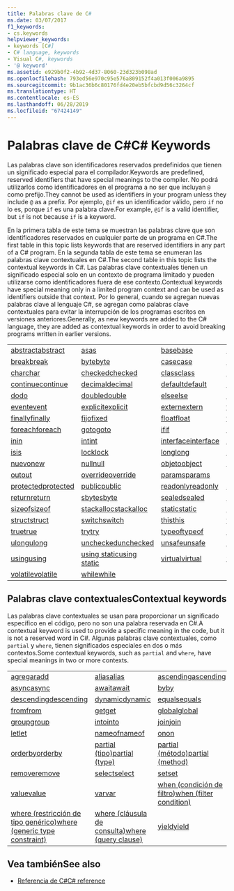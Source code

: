 ```yaml
---
title: Palabras clave de C#
ms.date: 03/07/2017
f1_keywords:
- cs.keywords
helpviewer_keywords:
- keywords [C#]
- C# language, keywords
- Visual C#, keywords
- '@ keyword'
ms.assetid: e929b0f2-4b92-4d37-8060-23d323b098ad
ms.openlocfilehash: 793ed56e970c95e576a809152f4a013f006a9895
ms.sourcegitcommit: 9b1ac36b6c80176fd4e20eb5bfcbd9d56c3264cf
ms.translationtype: HT
ms.contentlocale: es-ES
ms.lasthandoff: 06/28/2019
ms.locfileid: "67424149"
---
```

# <a name="c-keywords"></a><span data-ttu-id="1b0fa-102">Palabras clave de C#</span><span class="sxs-lookup"><span data-stu-id="1b0fa-102">C# Keywords</span></span>

<span data-ttu-id="1b0fa-103">Las palabras clave son identificadores reservados predefinidos que tienen un significado especial para el compilador.</span><span class="sxs-lookup"><span data-stu-id="1b0fa-103">Keywords are predefined, reserved identifiers that have special meanings to the compiler.</span></span> <span data-ttu-id="1b0fa-104">No podrá utilizarlos como identificadores en el programa a no ser que incluyan `@` como prefijo.</span><span class="sxs-lookup"><span data-stu-id="1b0fa-104">They cannot be used as identifiers in your program unless they include `@` as a prefix.</span></span> <span data-ttu-id="1b0fa-105">Por ejemplo, `@if` es un identificador válido, pero `if` no lo es, porque `if` es una palabra clave.</span><span class="sxs-lookup"><span data-stu-id="1b0fa-105">For example, `@if` is a valid identifier, but `if` is not because `if` is a keyword.</span></span>  
  
 <span data-ttu-id="1b0fa-106">En la primera tabla de este tema se muestran las palabras clave que son identificadores reservados en cualquier parte de un programa en C#.</span><span class="sxs-lookup"><span data-stu-id="1b0fa-106">The first table in this topic lists keywords that are reserved identifiers in any part of a C# program.</span></span> <span data-ttu-id="1b0fa-107">En la segunda tabla de este tema se enumeran las palabras clave contextuales en C#.</span><span class="sxs-lookup"><span data-stu-id="1b0fa-107">The second table in this topic lists the contextual keywords in C#.</span></span> <span data-ttu-id="1b0fa-108">Las palabras clave contextuales tienen un significado especial solo en un contexto de programa limitado y pueden utilizarse como identificadores fuera de ese contexto.</span><span class="sxs-lookup"><span data-stu-id="1b0fa-108">Contextual keywords have special meaning only in a limited program context and can be used as identifiers outside that context.</span></span> <span data-ttu-id="1b0fa-109">Por lo general, cuando se agregan nuevas palabras clave al lenguaje C#, se agregan como palabras clave contextuales para evitar la interrupción de los programas escritos en versiones anteriores.</span><span class="sxs-lookup"><span data-stu-id="1b0fa-109">Generally, as new keywords are added to the C# language, they are added as contextual keywords in order to avoid breaking programs written in earlier versions.</span></span>  
  
|||||  
|---|---|---|---|  
|[<span data-ttu-id="1b0fa-110">abstract</span><span class="sxs-lookup"><span data-stu-id="1b0fa-110">abstract</span></span>](abstract.md)|[<span data-ttu-id="1b0fa-111">as</span><span class="sxs-lookup"><span data-stu-id="1b0fa-111">as</span></span>](../operators/type-testing-and-conversion-operators.md#as-operator)|[<span data-ttu-id="1b0fa-112">base</span><span class="sxs-lookup"><span data-stu-id="1b0fa-112">base</span></span>](base.md)|[<span data-ttu-id="1b0fa-113">bool</span><span class="sxs-lookup"><span data-stu-id="1b0fa-113">bool</span></span>](bool.md)|  
|[<span data-ttu-id="1b0fa-114">break</span><span class="sxs-lookup"><span data-stu-id="1b0fa-114">break</span></span>](break.md)|[<span data-ttu-id="1b0fa-115">byte</span><span class="sxs-lookup"><span data-stu-id="1b0fa-115">byte</span></span>](../builtin-types/integral-numeric-types.md)|[<span data-ttu-id="1b0fa-116">case</span><span class="sxs-lookup"><span data-stu-id="1b0fa-116">case</span></span>](switch.md)|[<span data-ttu-id="1b0fa-117">catch</span><span class="sxs-lookup"><span data-stu-id="1b0fa-117">catch</span></span>](try-catch.md)|  
|[<span data-ttu-id="1b0fa-118">char</span><span class="sxs-lookup"><span data-stu-id="1b0fa-118">char</span></span>](char.md)|[<span data-ttu-id="1b0fa-119">checked</span><span class="sxs-lookup"><span data-stu-id="1b0fa-119">checked</span></span>](checked.md)|[<span data-ttu-id="1b0fa-120">class</span><span class="sxs-lookup"><span data-stu-id="1b0fa-120">class</span></span>](class.md)|[<span data-ttu-id="1b0fa-121">const</span><span class="sxs-lookup"><span data-stu-id="1b0fa-121">const</span></span>](const.md)|  
|[<span data-ttu-id="1b0fa-122">continue</span><span class="sxs-lookup"><span data-stu-id="1b0fa-122">continue</span></span>](continue.md)|[<span data-ttu-id="1b0fa-123">decimal</span><span class="sxs-lookup"><span data-stu-id="1b0fa-123">decimal</span></span>](decimal.md)|[<span data-ttu-id="1b0fa-124">default</span><span class="sxs-lookup"><span data-stu-id="1b0fa-124">default</span></span>](default.md)|[<span data-ttu-id="1b0fa-125">delegate</span><span class="sxs-lookup"><span data-stu-id="1b0fa-125">delegate</span></span>](delegate.md)|  
|[<span data-ttu-id="1b0fa-126">do</span><span class="sxs-lookup"><span data-stu-id="1b0fa-126">do</span></span>](do.md)|[<span data-ttu-id="1b0fa-127">double</span><span class="sxs-lookup"><span data-stu-id="1b0fa-127">double</span></span>](double.md)|[<span data-ttu-id="1b0fa-128">else</span><span class="sxs-lookup"><span data-stu-id="1b0fa-128">else</span></span>](if-else.md)|[<span data-ttu-id="1b0fa-129">enum</span><span class="sxs-lookup"><span data-stu-id="1b0fa-129">enum</span></span>](enum.md)|  
|[<span data-ttu-id="1b0fa-130">event</span><span class="sxs-lookup"><span data-stu-id="1b0fa-130">event</span></span>](event.md)|[<span data-ttu-id="1b0fa-131">explicit</span><span class="sxs-lookup"><span data-stu-id="1b0fa-131">explicit</span></span>](explicit.md)|[<span data-ttu-id="1b0fa-132">extern</span><span class="sxs-lookup"><span data-stu-id="1b0fa-132">extern</span></span>](extern.md)|[<span data-ttu-id="1b0fa-133">false</span><span class="sxs-lookup"><span data-stu-id="1b0fa-133">false</span></span>](false-literal.md)|  
|[<span data-ttu-id="1b0fa-134">finally</span><span class="sxs-lookup"><span data-stu-id="1b0fa-134">finally</span></span>](try-finally.md)|[<span data-ttu-id="1b0fa-135">fijo</span><span class="sxs-lookup"><span data-stu-id="1b0fa-135">fixed</span></span>](fixed-statement.md)|[<span data-ttu-id="1b0fa-136">float</span><span class="sxs-lookup"><span data-stu-id="1b0fa-136">float</span></span>](float.md)|[<span data-ttu-id="1b0fa-137">for</span><span class="sxs-lookup"><span data-stu-id="1b0fa-137">for</span></span>](for.md)|  
|[<span data-ttu-id="1b0fa-138">foreach</span><span class="sxs-lookup"><span data-stu-id="1b0fa-138">foreach</span></span>](foreach-in.md)|[<span data-ttu-id="1b0fa-139">goto</span><span class="sxs-lookup"><span data-stu-id="1b0fa-139">goto</span></span>](goto.md)|[<span data-ttu-id="1b0fa-140">if</span><span class="sxs-lookup"><span data-stu-id="1b0fa-140">if</span></span>](if-else.md)|[<span data-ttu-id="1b0fa-141">implicit</span><span class="sxs-lookup"><span data-stu-id="1b0fa-141">implicit</span></span>](implicit.md)|  
|[<span data-ttu-id="1b0fa-142">in</span><span class="sxs-lookup"><span data-stu-id="1b0fa-142">in</span></span>](in.md)|[<span data-ttu-id="1b0fa-143">int</span><span class="sxs-lookup"><span data-stu-id="1b0fa-143">int</span></span>](../builtin-types/integral-numeric-types.md)|[<span data-ttu-id="1b0fa-144">interface</span><span class="sxs-lookup"><span data-stu-id="1b0fa-144">interface</span></span>](interface.md)|[<span data-ttu-id="1b0fa-145">internal</span><span class="sxs-lookup"><span data-stu-id="1b0fa-145">internal</span></span>](internal.md)|
|[<span data-ttu-id="1b0fa-146">is</span><span class="sxs-lookup"><span data-stu-id="1b0fa-146">is</span></span>](is.md)|[<span data-ttu-id="1b0fa-147">lock</span><span class="sxs-lookup"><span data-stu-id="1b0fa-147">lock</span></span>](lock-statement.md)|[<span data-ttu-id="1b0fa-148">long</span><span class="sxs-lookup"><span data-stu-id="1b0fa-148">long</span></span>](../builtin-types/integral-numeric-types.md)|[<span data-ttu-id="1b0fa-149">namespace</span><span class="sxs-lookup"><span data-stu-id="1b0fa-149">namespace</span></span>](namespace.md)|
|[<span data-ttu-id="1b0fa-150">nuevo</span><span class="sxs-lookup"><span data-stu-id="1b0fa-150">new</span></span>](../operators/new-operator.md)|[<span data-ttu-id="1b0fa-151">null</span><span class="sxs-lookup"><span data-stu-id="1b0fa-151">null</span></span>](null.md)|[<span data-ttu-id="1b0fa-152">objeto</span><span class="sxs-lookup"><span data-stu-id="1b0fa-152">object</span></span>](object.md)|[<span data-ttu-id="1b0fa-153">operator</span><span class="sxs-lookup"><span data-stu-id="1b0fa-153">operator</span></span>](operator.md)|
|[<span data-ttu-id="1b0fa-154">out</span><span class="sxs-lookup"><span data-stu-id="1b0fa-154">out</span></span>](out.md)|[<span data-ttu-id="1b0fa-155">override</span><span class="sxs-lookup"><span data-stu-id="1b0fa-155">override</span></span>](override.md)|[<span data-ttu-id="1b0fa-156">params</span><span class="sxs-lookup"><span data-stu-id="1b0fa-156">params</span></span>](params.md)|[<span data-ttu-id="1b0fa-157">private</span><span class="sxs-lookup"><span data-stu-id="1b0fa-157">private</span></span>](private.md)|
|[<span data-ttu-id="1b0fa-158">protected</span><span class="sxs-lookup"><span data-stu-id="1b0fa-158">protected</span></span>](protected.md)|[<span data-ttu-id="1b0fa-159">public</span><span class="sxs-lookup"><span data-stu-id="1b0fa-159">public</span></span>](public.md)|[<span data-ttu-id="1b0fa-160">readonly</span><span class="sxs-lookup"><span data-stu-id="1b0fa-160">readonly</span></span>](readonly.md)|[<span data-ttu-id="1b0fa-161">ref</span><span class="sxs-lookup"><span data-stu-id="1b0fa-161">ref</span></span>](ref.md)|
|[<span data-ttu-id="1b0fa-162">return</span><span class="sxs-lookup"><span data-stu-id="1b0fa-162">return</span></span>](return.md)|[<span data-ttu-id="1b0fa-163">sbyte</span><span class="sxs-lookup"><span data-stu-id="1b0fa-163">sbyte</span></span>](../builtin-types/integral-numeric-types.md)|[<span data-ttu-id="1b0fa-164">sealed</span><span class="sxs-lookup"><span data-stu-id="1b0fa-164">sealed</span></span>](sealed.md)|[<span data-ttu-id="1b0fa-165">short</span><span class="sxs-lookup"><span data-stu-id="1b0fa-165">short</span></span>](../builtin-types/integral-numeric-types.md)||
[<span data-ttu-id="1b0fa-166">sizeof</span><span class="sxs-lookup"><span data-stu-id="1b0fa-166">sizeof</span></span>](sizeof.md)|[<span data-ttu-id="1b0fa-167">stackalloc</span><span class="sxs-lookup"><span data-stu-id="1b0fa-167">stackalloc</span></span>](../operators/stackalloc.md)|[<span data-ttu-id="1b0fa-168">static</span><span class="sxs-lookup"><span data-stu-id="1b0fa-168">static</span></span>](static.md)|[<span data-ttu-id="1b0fa-169">string</span><span class="sxs-lookup"><span data-stu-id="1b0fa-169">string</span></span>](string.md)|
|[<span data-ttu-id="1b0fa-170">struct</span><span class="sxs-lookup"><span data-stu-id="1b0fa-170">struct</span></span>](struct.md)|[<span data-ttu-id="1b0fa-171">switch</span><span class="sxs-lookup"><span data-stu-id="1b0fa-171">switch</span></span>](switch.md)|[<span data-ttu-id="1b0fa-172">this</span><span class="sxs-lookup"><span data-stu-id="1b0fa-172">this</span></span>](this.md)|[<span data-ttu-id="1b0fa-173">throw</span><span class="sxs-lookup"><span data-stu-id="1b0fa-173">throw</span></span>](throw.md)|
|[<span data-ttu-id="1b0fa-174">true</span><span class="sxs-lookup"><span data-stu-id="1b0fa-174">true</span></span>](true-literal.md)|[<span data-ttu-id="1b0fa-175">try</span><span class="sxs-lookup"><span data-stu-id="1b0fa-175">try</span></span>](try-catch.md)|[<span data-ttu-id="1b0fa-176">typeof</span><span class="sxs-lookup"><span data-stu-id="1b0fa-176">typeof</span></span>](../operators/type-testing-and-conversion-operators.md#typeof-operator)|[<span data-ttu-id="1b0fa-177">uint</span><span class="sxs-lookup"><span data-stu-id="1b0fa-177">uint</span></span>](../builtin-types/integral-numeric-types.md)|
|[<span data-ttu-id="1b0fa-178">ulong</span><span class="sxs-lookup"><span data-stu-id="1b0fa-178">ulong</span></span>](../builtin-types/integral-numeric-types.md)|[<span data-ttu-id="1b0fa-179">unchecked</span><span class="sxs-lookup"><span data-stu-id="1b0fa-179">unchecked</span></span>](unchecked.md)|[<span data-ttu-id="1b0fa-180">unsafe</span><span class="sxs-lookup"><span data-stu-id="1b0fa-180">unsafe</span></span>](unsafe.md)|[<span data-ttu-id="1b0fa-181">ushort</span><span class="sxs-lookup"><span data-stu-id="1b0fa-181">ushort</span></span>](../builtin-types/integral-numeric-types.md)|
|[<span data-ttu-id="1b0fa-182">using</span><span class="sxs-lookup"><span data-stu-id="1b0fa-182">using</span></span>](using.md)|[<span data-ttu-id="1b0fa-183">using static</span><span class="sxs-lookup"><span data-stu-id="1b0fa-183">using static</span></span>](using-static.md)|[<span data-ttu-id="1b0fa-184">virtual</span><span class="sxs-lookup"><span data-stu-id="1b0fa-184">virtual</span></span>](virtual.md)|[<span data-ttu-id="1b0fa-185">void</span><span class="sxs-lookup"><span data-stu-id="1b0fa-185">void</span></span>](void.md)|
|[<span data-ttu-id="1b0fa-186">volatile</span><span class="sxs-lookup"><span data-stu-id="1b0fa-186">volatile</span></span>](volatile.md)|[<span data-ttu-id="1b0fa-187">while</span><span class="sxs-lookup"><span data-stu-id="1b0fa-187">while</span></span>](while.md)|

## <a name="contextual-keywords"></a><span data-ttu-id="1b0fa-188">Palabras clave contextuales</span><span class="sxs-lookup"><span data-stu-id="1b0fa-188">Contextual keywords</span></span>

 <span data-ttu-id="1b0fa-189">Las palabras clave contextuales se usan para proporcionar un significado específico en el código, pero no son una palabra reservada en C#.</span><span class="sxs-lookup"><span data-stu-id="1b0fa-189">A contextual keyword is used to provide a specific meaning in the code, but it is not a reserved word in C#.</span></span> <span data-ttu-id="1b0fa-190">Algunas palabras clave contextuales, como `partial` y `where`, tienen significados especiales en dos o más contextos.</span><span class="sxs-lookup"><span data-stu-id="1b0fa-190">Some contextual keywords, such as `partial` and `where`, have special meanings in two or more contexts.</span></span>  
  
||||  
|---|---|---|  
|[<span data-ttu-id="1b0fa-191">agregar</span><span class="sxs-lookup"><span data-stu-id="1b0fa-191">add</span></span>](add.md)|[<span data-ttu-id="1b0fa-192">alias</span><span class="sxs-lookup"><span data-stu-id="1b0fa-192">alias</span></span>](extern-alias.md)|[<span data-ttu-id="1b0fa-193">ascending</span><span class="sxs-lookup"><span data-stu-id="1b0fa-193">ascending</span></span>](ascending.md)|
|[<span data-ttu-id="1b0fa-194">async</span><span class="sxs-lookup"><span data-stu-id="1b0fa-194">async</span></span>](async.md)|[<span data-ttu-id="1b0fa-195">await</span><span class="sxs-lookup"><span data-stu-id="1b0fa-195">await</span></span>](await.md)|[<span data-ttu-id="1b0fa-196">by</span><span class="sxs-lookup"><span data-stu-id="1b0fa-196">by</span></span>](by.md)|
|[<span data-ttu-id="1b0fa-197">descending</span><span class="sxs-lookup"><span data-stu-id="1b0fa-197">descending</span></span>](descending.md)|[<span data-ttu-id="1b0fa-198">dynamic</span><span class="sxs-lookup"><span data-stu-id="1b0fa-198">dynamic</span></span>](dynamic.md)|[<span data-ttu-id="1b0fa-199">equals</span><span class="sxs-lookup"><span data-stu-id="1b0fa-199">equals</span></span>](equals.md)|
|[<span data-ttu-id="1b0fa-200">from</span><span class="sxs-lookup"><span data-stu-id="1b0fa-200">from</span></span>](from-clause.md)|[<span data-ttu-id="1b0fa-201">get</span><span class="sxs-lookup"><span data-stu-id="1b0fa-201">get</span></span>](get.md)|[<span data-ttu-id="1b0fa-202">global</span><span class="sxs-lookup"><span data-stu-id="1b0fa-202">global</span></span>](global.md)|
|[<span data-ttu-id="1b0fa-203">group</span><span class="sxs-lookup"><span data-stu-id="1b0fa-203">group</span></span>](group-clause.md)|[<span data-ttu-id="1b0fa-204">into</span><span class="sxs-lookup"><span data-stu-id="1b0fa-204">into</span></span>](into.md)|[<span data-ttu-id="1b0fa-205">join</span><span class="sxs-lookup"><span data-stu-id="1b0fa-205">join</span></span>](join-clause.md)|
|[<span data-ttu-id="1b0fa-206">let</span><span class="sxs-lookup"><span data-stu-id="1b0fa-206">let</span></span>](let-clause.md)|[<span data-ttu-id="1b0fa-207">nameof</span><span class="sxs-lookup"><span data-stu-id="1b0fa-207">nameof</span></span>](nameof.md)|[<span data-ttu-id="1b0fa-208">on</span><span class="sxs-lookup"><span data-stu-id="1b0fa-208">on</span></span>](on.md)|
|[<span data-ttu-id="1b0fa-209">orderby</span><span class="sxs-lookup"><span data-stu-id="1b0fa-209">orderby</span></span>](orderby-clause.md)|[<span data-ttu-id="1b0fa-210">partial (tipo)</span><span class="sxs-lookup"><span data-stu-id="1b0fa-210">partial (type)</span></span>](partial-type.md)|[<span data-ttu-id="1b0fa-211">partial (método)</span><span class="sxs-lookup"><span data-stu-id="1b0fa-211">partial (method)</span></span>](partial-method.md)|
|[<span data-ttu-id="1b0fa-212">remove</span><span class="sxs-lookup"><span data-stu-id="1b0fa-212">remove</span></span>](remove.md)|[<span data-ttu-id="1b0fa-213">select</span><span class="sxs-lookup"><span data-stu-id="1b0fa-213">select</span></span>](select-clause.md)|[<span data-ttu-id="1b0fa-214">set</span><span class="sxs-lookup"><span data-stu-id="1b0fa-214">set</span></span>](set.md)|
|[<span data-ttu-id="1b0fa-215">value</span><span class="sxs-lookup"><span data-stu-id="1b0fa-215">value</span></span>](value.md)|[<span data-ttu-id="1b0fa-216">var</span><span class="sxs-lookup"><span data-stu-id="1b0fa-216">var</span></span>](var.md)|[<span data-ttu-id="1b0fa-217">when (condición de filtro)</span><span class="sxs-lookup"><span data-stu-id="1b0fa-217">when (filter condition)</span></span>](when.md)|
|[<span data-ttu-id="1b0fa-218">where (restricción de tipo genérico)</span><span class="sxs-lookup"><span data-stu-id="1b0fa-218">where (generic type constraint)</span></span>](where-generic-type-constraint.md)|[<span data-ttu-id="1b0fa-219">where (cláusula de consulta)</span><span class="sxs-lookup"><span data-stu-id="1b0fa-219">where (query clause)</span></span>](where-clause.md)|[<span data-ttu-id="1b0fa-220">yield</span><span class="sxs-lookup"><span data-stu-id="1b0fa-220">yield</span></span>](yield.md)|
  
## <a name="see-also"></a><span data-ttu-id="1b0fa-221">Vea también</span><span class="sxs-lookup"><span data-stu-id="1b0fa-221">See also</span></span>

- [<span data-ttu-id="1b0fa-222">Referencia de C#</span><span class="sxs-lookup"><span data-stu-id="1b0fa-222">C# reference</span></span>](../index.md)
